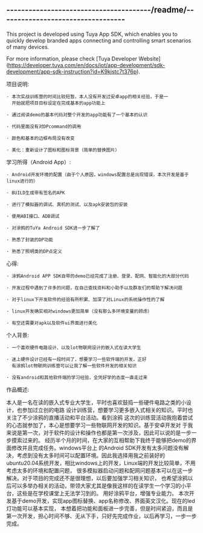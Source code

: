 ---------------------------------------/readme/----------------------------------
---------------------------------------------------------------------------------
This project is developed using Tuya App SDK, which enables you to quickly develop
    branded apps connecting and controlling smart scenarios of many devices.

For more information, please check [Tuya Developer Website]
(https://developer.tuya.com/en/docs/iot/app-development/sdk-development/app-sdk-instruction?id=K9kjstc7t376p).



项目说明:


    · 本次实战训练营的时间比较短暂，本人没有开发过安卓app的相关经验，于是一
      开始就把项目目标设定在完成基本的app功能上

    · 通过阅读demo的基本代码对整个开发的app功能有了一个基本的认识

    · 代码里面没有对DPcommand的调用

    · 颜色和基本的边框布局没有改变

    · 美化：重新设计了图标和图标背景（简单的替换图片）




学习所得（Android App）:


    · Android开发环境的配置（由于个人原因，windows配置总是出现错误，本次开发是基于linux进行的）

    · BUILD生成带有签名的APK

    · 进行了模拟器的调试、真机的测试、以及apk安装包的安装

    · 使用ABI接口、ADB调试

    · 对涂鸦的TuYa Android SDK进一步了解了

    · 熟悉了封装的DP功能

    · 熟悉了照明类的DP点定义




心得:


    · 涂鸦Android APP SDK自带的demo已经完成了注册、登录、配网、智能化的大部分代码

    · 开发过程中遇到了许多的问题，在自己查找资料和小助手以及群友们的帮助下解决问题

    · 对于linux下开发软件的经验有所积累、加深了对Linux的系统操作性的了解

    · linux开发确实相对windows更加简单（没有那么多环境变量的顾虑）

    · 有空还需要对apk以及软件ui界面进行美化




个人背景:


    · 一个喜欢硬件电路设计、以及lot物联网设计的嵌入式在读大学生

    · 迷上硬件设计已经有一段时间了，想要学习一些软件端的开发，正好
      有涂鸦lot物联网训练营可以让我了解一些软件开发的相关知识

    · 没有android和其他软件端的学习经验，全凭好学的态度一直走过来





作品概述:



本人是一名在读的嵌入式专业大学生，平时也喜欢鼓捣一些硬件电路之类的小设计，也参加过立创的电路
设计训练营，想要学习更多嵌入式相关的知识。平时也关注了不少涂鸦的直播活动和平台活动。看到涂鸦
这次的训练营活动我抱着尝试的心态就参加了，本心是想要学习一些物联网开发的知识。基于安卓开发对
于我来说是第一次，对于软件的设计和操作也都是第一次涉及，因此可以说的是一步一步摸索过来的。
经历半个月的时间，在大家的互相帮助下我终于能够把demo的界面修改并且完成任务。windows平台上
的Android SDK开发有太多问题没有解决，考虑到没有太多时间可以配置环境。因此我选择用我之前装好的
ubuntu20.04系统开发，相比windows上的开发，Linux端的开发比较简单，不用考虑太多的环境和配置问题，
很多模拟器启动问题和配网问题基本可以在这一步解决。对于项目的完成还不是很理想，以后要加强学习相关知识，
也希望涂鸦以后可以多举办相关的活动，带领大家尤其是像我这样的在读学生一个学习的小平台，这些是在学校课堂上无法学习到的。
用好涂鸦平台，增强专业能力。
本次开发基于demo开发，实现app图标替换、app名称修改、界面英文汉化。现在的led灯功能可以基本实现，
本想着把功能和面板进一步完善，但是时间紧迫，而且是第一次开发，担心时间不够、无从下手，只好先完成作业，以后再学习，一步一步完成。

